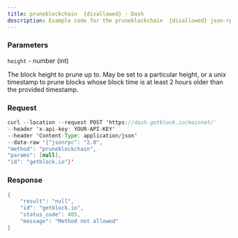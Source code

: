 ```yaml
---
title: pruneblockchain  {disallowed} - Dash
description: Example code for the pruneblockchain  {disallowed} json-rpc method. Сomplete guide on how to use pruneblockchain  {disallowed} json-rpc in GetBlock.io Web3 documentation.
---
```


### Parameters


`height` - number (int)

The block height to prune up to. May be set to a particular height, or a
unix timestamp to prune blocks whose block time is at least 2 hours
older than the provided timestamp.

### Request

``` java
curl --location --request POST 'https://dash.getblock.io/mainnet/' 
--header 'x-api-key: YOUR-API-KEY' 
--header 'Content-Type: application/json' 
--data-raw '{"jsonrpc": "2.0",
"method": "pruneblockchain",
"params": [null],
"id": "getblock.io"}'
```

###  Response

``` java
{
    "result": "null",
    "id": "getblock.io",
    "status_code": 405,
    "message": "Method not allowed"
}
```

